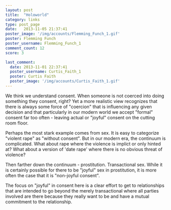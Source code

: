 ```yaml
---
layout: post
title:  "Holoworld"
category: links
type: post_page
date:   2013-11-05 21:37:41
poster_image: '/img/accounts/Flemming_Funch_1.gif'
poster: Flemming Funch 
poster_username: Flemming_Funch_1
comment_count: 12
score: 3

last_comment:
  date: 2013-11-01 22:37:41
  poster_username: Curtis_Faith_1
  poster: Curtis Faith
  poster_image: '/img/accounts/Curtis_Faith_1.gif'
---
```


We think we understand consent. When someone is not coerced into doing something they consent, right? Yet a more realistic view recognizes that there is always some force of "coercion" that is influencing any given decision and that particularly in our modern world we accept "formal" consent far too often - leaving actual or "joyful" consent on the cutting room floor.

Perhaps the most stark example comes from sex. It is easy to categorize "violent rape" as "without consent". But in our modern era, the continuum is complicated. What about rape where the violence is implict or only hinted at? What about a version of 'date rape' where there is no obvious threat of violence?

Then farther down the continuum - prostitution. Transactional sex. While it is certainly possible for there to be "joyful" sex in prostitution, it is more often the case that it is "non-joyful consent".

The focus on "joyful" in consent here is a clear effort to get to relationships that are intended to go beyond the merely transactional where all parties involved are there because they really want to be and have a mutual commitment to the relationship.
